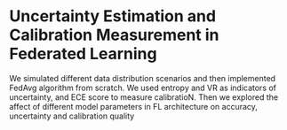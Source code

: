 # Uncertainty Estimation and Calibration Measurement in Federated Learning

We simulated different data distribution scenarios and then implemented FedAvg algorithm from scratch. We used entropy and VR as indicators of uncertainty, and ECE score to
measure calibratioN. Then we explored the affect of different model parameters in FL architecture on accuracy, uncertainty and calibration quality
